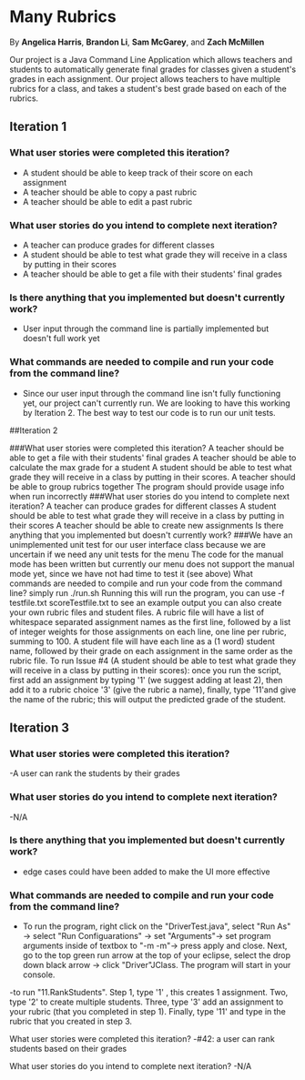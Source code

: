 # Many Rubrics

By <b>Angelica Harris</b>, <b>Brandon Li</b>, <b>Sam McGarey</b>, and <b>Zach McMillen</b>

Our project is a Java Command Line Application which allows teachers and students to automatically generate final grades for classes given a student's grades in each assignment. Our project allows teachers to have multiple rubrics for a class, and takes a student's best grade based on each of the rubrics.

## Iteration 1

### What user stories were completed this iteration?
- A student should be able to keep track of their score on each assignment
- A teacher should be able to copy a past rubric
- A teacher should be able to edit a past rubric

### What user stories do you intend to complete next iteration?
- A teacher can produce grades for different classes
- A student should be able to test what grade they will receive in a class by putting in their scores
- A teacher should be able to get a file with their students' final grades

### Is there anything that you implemented but doesn't currently work?
- User input through the command line is partially implemented but doesn't full work yet

### What commands are needed to compile and run your code from the command line?
- Since our user input through the command line isn't fully functioning yet, our project can't currently run. We are looking to have this working by Iteration 2. The best way to test our code is to run our unit tests.

##Iteration 2

###What user stories were completed this iteration?
A teacher should be able to get a file with their students' final grades
A teacher should be able to calculate the max grade for a student
A student should be able to test what grade they will receive in a class by putting in their scores.
A teacher should be able to group rubrics together
The program should provide usage info when run incorrectly
###What user stories do you intend to complete next iteration?
A teacher can produce grades for different classes
A student should be able to test what grade they will receive in a class by putting in their scores
A teacher should be able to create new assignments
Is there anything that you implemented but doesn't currently work?
###We have an unimplemented unit test for our user interface class because we are uncertain if we need any unit tests for the menu
The code for the manual mode has been written but currently our menu does not support the manual mode yet, since we have not had time to test it (see above)
What commands are needed to compile and run your code from the command line?
simply run ./run.sh
Running this will run the program, you can use -f testfile.txt scoreTestfile.txt to see an example output
you can also create your own rubric files and student files. A rubric file will have a list of whitespace separated assignment names as the first line, followed by a list of integer weights for those assignments on each line, one line per rubric, summing to 100. A student file will have each line as a (1 word) student name, followed by their grade on each assignment in the same order as the rubric file.
To run Issue #4 (A student should be able to test what grade they will receive in a class by putting in their scores): once you run the script, first add an assignment by typing '1' (we suggest adding at least 2), then add it to a rubric choice '3' (give the rubric a name), finally, type '11'and give the name of the rubric; this will output the predicted grade of the student.

## Iteration 3

### What user stories were completed this iteration?
-A user can rank the students by their grades


### What user stories do you intend to complete next iteration?
-N/A

### Is there anything that you implemented but doesn't currently work?
- edge cases could have been added to make the UI more effective

### What commands are needed to compile and run your code from the command line?
- To run the program, right click on the "DriverTest.java", select "Run As" -> select "Run Configuarations" -> set "Arguments"-> set program arguments inside of textbox to "-m -m"-> press apply and close. Next, go to the top green run arrow at the top of your eclipse, select the drop down black arrow -> click "Driver"JClass. The program will start in your console.   

-to run "11.RankStudents". Step 1, type '1' , this creates 1 assignment. Two, type '2' to create multiple students. Three, type '3' add an assignment to your rubric (that you completed in step 1). Finally, type '11' and type in the rubric that you created in step 3. 


What user stories were completed this iteration?
-#42: a user can rank students based on their grades

What user stories do you intend to complete next iteration?
-N/A
